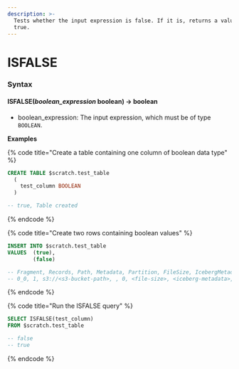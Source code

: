 ```yaml
---
description: >-
  Tests whether the input expression is false. If it is, returns a value of
  true.
---
```


# ISFALSE

### Syntax <a href="#syntax" id="syntax"></a>

#### ISFALSE(_boolean\_expression_ boolean) → boolean <a href="#isfalseboolean_expression-boolean--boolean" id="isfalseboolean_expression-boolean--boolean"></a>

* boolean\_expression: The input expression, which must be of type `BOOLEAN`.

**Examples**

{% code title="Create a table containing one column of boolean data type" %}
```sql
CREATE TABLE $scratch.test_table 
  (
    test_column BOOLEAN
  )

-- true, Table created
```
{% endcode %}

{% code title="Create two rows containing boolean values" %}
```sql
INSERT INTO $scratch.test_table 
VALUES  (true), 
        (false)

-- Fragment, Records, Path, Metadata, Partition, FileSize, IcebergMetadata, fileschema, PartitionData
-- 0_0, 1, s3://<s3-bucket-path>, , 0, <file-size>, <iceberg-metadata>, <file-schema>, null
```
{% endcode %}

{% code title="Run the ISFALSE query" %}
```sql
SELECT ISFALSE(test_column)
FROM $scratch.test_table

-- false 
-- true 
```
{% endcode %}
